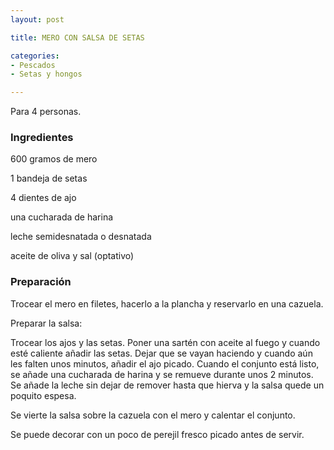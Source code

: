 ```yaml
---
layout: post

title: MERO CON SALSA DE SETAS

categories:
- Pescados
- Setas y hongos

---
```

Para 4 personas.

<h3>Ingredientes</h3>

600 gramos de mero

1 bandeja de setas

4 dientes de ajo

una cucharada de harina

leche semidesnatada o desnatada

aceite de oliva y sal (optativo)

<h3>Preparación</h3>

Trocear el mero en filetes, hacerlo a la plancha y reservarlo en una cazuela.

Preparar la salsa:

Trocear los ajos y las setas. Poner una sartén con aceite al fuego y cuando esté caliente añadir las setas. Dejar que se vayan haciendo y cuando aún les falten unos minutos, añadir el ajo picado. Cuando el conjunto está listo, se añade una cucharada de harina y se remueve durante unos 2 minutos. Se añade la leche sin dejar de remover hasta que hierva y la salsa quede un poquito espesa.

Se vierte la salsa sobre la cazuela con el mero y calentar el conjunto.

Se puede decorar con un poco de perejil fresco picado antes de servir.